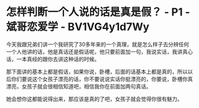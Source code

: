 # 怎样判断一个人说的话是真是假？ - P1 - 斌哥恋爱学 - BV1VG4y1d7Wy

今天我跟兄弟们讲一个我研究了30多年来的一个真理，就是怎么样子去分辨任何一个人他讲的话，他是真话还是假话呢，他只要前面加一句，我说实话，我讲真心话，一本真经的跟你去讲这种话的时候。

那下面讲的基本上都是假话，如果你说，卧槽，后面的话基本上都是真的，所以以后你们要说这个女孩子漂亮的话，你不要说说实话你挺漂亮的，你要说，卧槽你真漂亮，女孩子就会很相信知道吧，相信我你在前面加两句真话。

她会想你这都能说得出来，那应该是真的了吧，女孩子就会觉得你很有魅力。